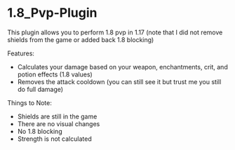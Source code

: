 # 1.8_Pvp-Plugin
This plugin allows you to perform 1.8 pvp in 1.17 (note that I did not remove shields from the game or added back 1.8 blocking)

Features:
- Calculates your damage based on your weapon, enchantments, crit, and potion effects (1.8 values)
- Removes the attack cooldown (you can still see it but trust me you still do full damage)

Things to Note:
- Shields are still in the game
- There are no visual changes
- No 1.8 blocking
- Strength is not calculated

